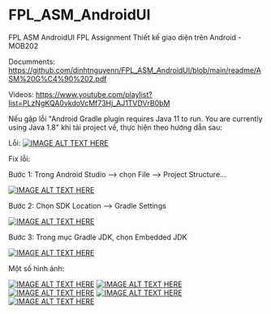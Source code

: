 # FPL_ASM_AndroidUI
FPL ASM AndroidUI
FPL Assignment Thiết kế giao diện trên Android - MOB202 

Documments: https://github.com/dinhtnguyenn/FPL_ASM_AndroidUI/blob/main/readme/ASM%20G%C4%90%202.pdf

Videos: https://www.youtube.com/playlist?list=PLzNgKQA0vkdoVcMf73Hj_AJ1TVDVrB0bM

Nếu gặp lỗi "Android Gradle plugin requires Java 11 to run. You are currently using Java 1.8" khi tải project về, thực hiện theo hướng dẫn sau:

Lỗi: 
[![IMAGE ALT TEXT HERE](https://raw.githubusercontent.com/dinhtnguyenn/FPL_ASM_AndroidUI/main/readme/error.png)](https://github.com/dinhtnguyenn/FPL_ASM_AndroidUI)

Fix lỗi:

Bước 1: Trong Android Studio --> chọn File --> Project Structure...

[![IMAGE ALT TEXT HERE](https://raw.githubusercontent.com/dinhtnguyenn/FPL_ASM_AndroidUI/main/readme/error-stp1.png)](https://github.com/dinhtnguyenn/FPL_ASM_AndroidUI)

Bước 2: Chọn SDK Location --> Gradle Settings

[![IMAGE ALT TEXT HERE](https://raw.githubusercontent.com/dinhtnguyenn/FPL_ASM_AndroidUI/main/readme/error-stp2.png)](https://github.com/dinhtnguyenn/FPL_ASM_AndroidUI)

Bước 3: Trong mục Gradle JDK, chọn Embedded JDK

[![IMAGE ALT TEXT HERE](https://raw.githubusercontent.com/dinhtnguyenn/FPL_ASM_AndroidUI/main/readme/error-stp3.png)](https://github.com/dinhtnguyenn/FPL_ASM_AndroidUI)


Một số hình ảnh:

[![IMAGE ALT TEXT HERE](https://raw.githubusercontent.com/dinhtnguyenn/FPL_ASM_AndroidUI/main/readme/Screenshot_1638151104.png)](https://github.com/dinhtnguyenn/FPL_ASM_AndroidUI)
[![IMAGE ALT TEXT HERE](https://raw.githubusercontent.com/dinhtnguyenn/FPL_ASM_AndroidUI/main/readme/Screenshot_1638152894.png)](https://github.com/dinhtnguyenn/FPL_ASM_AndroidUI)
[![IMAGE ALT TEXT HERE](https://raw.githubusercontent.com/dinhtnguyenn/FPL_ASM_AndroidUI/main/readme/Screenshot_1638155648.png)](https://github.com/dinhtnguyenn/FPL_ASM_AndroidUI)
[![IMAGE ALT TEXT HERE](https://raw.githubusercontent.com/dinhtnguyenn/FPL_ASM_AndroidUI/main/readme/Screenshot_1638156068.png)](https://github.com/dinhtnguyenn/FPL_ASM_AndroidUI)
[![IMAGE ALT TEXT HERE](https://raw.githubusercontent.com/dinhtnguyenn/FPL_ASM_AndroidUI/main/readme/Screenshot_1638500936.png)](https://github.com/dinhtnguyenn/FPL_ASM_AndroidUI)

